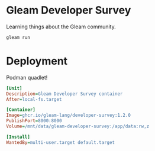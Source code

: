 # Gleam Developer Survey

Learning things about the Gleam community.

```sh
gleam run
```

# Deployment

Podman quadlet!

```ini
[Unit]
Description=Gleam Developer Survey container
After=local-fs.target

[Container]
Image=ghcr.io/gleam-lang/developer-survey:1.2.0
PublishPort=8000:8000
Volume=/mnt/data/gleam-developer-survey:/app/data:rw,z

[Install]
WantedBy=multi-user.target default.target
```
